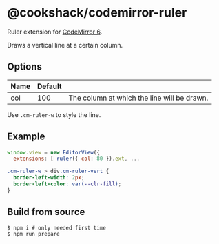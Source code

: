 # @cookshack/codemirror-ruler

Ruler extension for [CodeMirror 6](https://codemirror.net/).

Draws a vertical line at a certain column.

## Options

| Name | Default |                                              |
|------|---------|----------------------------------------------|
| col  |     100 | The column at which the line will be drawn.  |

Use `.cm-ruler-w` to style the line.

## Example

```javascript
window.view = new EditorView({
  extensions: [ ruler({ col: 80 }).ext, ...
```

```css
.cm-ruler-w > div.cm-ruler-vert {
  border-left-width: 2px;
  border-left-color: var(--clr-fill);
}
```

## Build from source

```
$ npm i # only needed first time
$ npm run prepare
```
